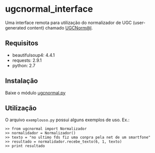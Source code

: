 # ugcnormal_interface
Uma interface remota para utilização do normalizador de UGC (user-generated content) chamado [UGCNorm@l](https://github.com/avanco/UGCNormal).

## Requisitos
* beautifulsoup4: 4.4.1
* requests: 2.9.1
* python: 2.7

## Instalação
Baixe o módulo [ugcnormal.py](https://github.com/thiagootuler/ugcnormal_interface/blob/master/ugcnormal.py)

## Utilização
O arquivo `exemplouso.py` possui alguns exemplos de uso. Ex.:
```
>> from ugcnormal import Normalizador
>> normalidador = Normalizador()
>> texto = "no ultimo fds fiz uma conpra pela net de um smartfone"
>> resultado = normalidador.recebe_texto(6, 1, texto)
>> print resultado
```
